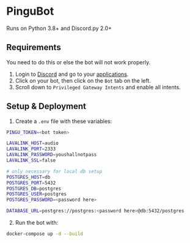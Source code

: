 # PinguBot
Runs on Python 3.8+ and Discord.py 2.0+

## Requirements
You need to do this or else the bot will not work properly.
1. Login to [Discord](https://discord.com/) and go to your [applications](https://discord.com/developers/applications).
2. Click on your bot, then click on the `Bot` tab on the left.
3. Scroll down to `Privileged Gateway Intents` and enable all intents.

## Setup & Deployment
1. Create a `.env` file with these variables:
```bash
PINGU_TOKEN=<bot token>

LAVALINK_HOST=audio
LAVALINK_PORT=2333
LAVALINK_PASSWORD=youshallnotpass
LAVALINK_SSL=false

# only necessary for local db setup
POSTGRES_HOST=db
POSTGRES_PORT=5432
POSTGRES_DB=postgres
POSTGRES_USER=postgres
POSTGRES_PASSWORD=<password here>

DATABASE_URL=postgres://postgres:<password here>@db:5432/postgres
```
2. Run the bot with:
```bash
docker-compose up -d --build
```
